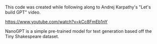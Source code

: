 This code was created while following along to Andrej Karpathy's "Let's build GPT" video.

https://www.youtube.com/watch?v=kCc8FmEb1nY

NanoGPT is a simple pre-trained model for text generation based off the Tiny Shakespeare dataset.
